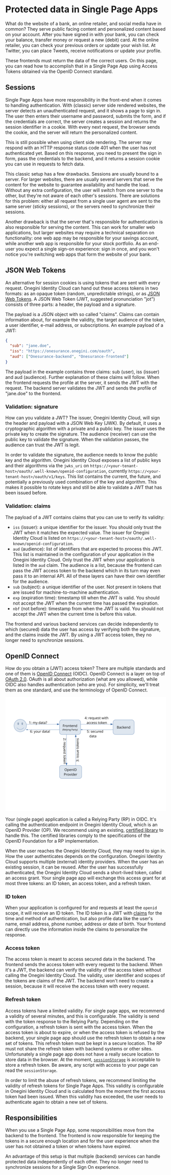 # Protected data in Single Page Apps

What do the website of a bank, an online retailer, and social media have in common? They serve public facing content and personalized content based on your account. After you have signed in with your bank, you can check your balance, transfer money or request a new (debit) card. At the online retailer, you can check your previous orders or update your wish list. At Twitter, you can place Tweets, receive notifications or update your profile.

These frontends must return the data of the correct users. On this page, you can read how to accomplish that in a Single Page App using Access Tokens obtained via the OpenID Connect standard.

## Sessions

Single Page Apps have more responsibility in the front-end when it comes to handling authentication. With (classic) server side rendered websites, the server detects an unauthenticated request, and it shows a page to sign in. The user then enters their username and password, submits the form, and if the credentials are correct, the server creates a session and returns the session identifier in a cookie. With every next request, the browser sends the cookie, and the server will return the personalized content.

This is still possible when using client side rendering. The server may respond with an HTTP response status code 401 when the user has not authenticated yet. Based on this response, you need to present the sign in form, pass the credentials to the backend, and it returns a session cookie you can use in requests to fetch data.

This classic setup has a few drawbacks. Sessions are usually bound to a server. For larger websites, there are usually several servers that serve the content for the website to guarantee availability and handle the load. Without any extra configuration, the user will switch from one server to the other, but they're not aware of each other's sessions. There are solutions for this problem: either all request from a single user agent are sent to the same server (sticky sessions), or the servers need to synchronize their sessions.  

Another drawback is that the server that's responsible for authentication is also responsible for serving the content. This can work for smaller web applications, but larger websites may require a technical separation on functionality: one web app may be responsible for your savings account, while another web app is responsible for your stock portfolio. As an end-user you expect a single sign-on experience: sign in once, and you won't notice you're switching web apps that form the website of your bank.

## JSON Web Tokens

An alternative for session cookies is using tokens that are sent with every request. Onegini Identity Cloud can hand out these access tokens in two formats: as an opaque token (random, unpredictable strings), or as [JSON Web Tokens](https://en.wikipedia.org/wiki/JSON_Web_Token). A JSON Web Token (JWT, suggested pronunciation "jot") consists of three parts: a header, the payload and a signature.

The payload is a JSON object with so called "claims". Claims can contain information about, for example the validity, the target audience of the token, a user identifier, e-mail address, or subscriptions. An example payload of a JWT:

```json
{
  "sub": "jane.doe",
  "iss": "https://onesurance.onegini.com/oauth",
  "aud": ["Onesurance-backend", "Onesurance-frontend"]
}
```

The payload in the example contains three claims: sub (user), iss (issuer) and aud (audience). Further explanation of these claims will follow. When the frontend requests the profile at the server, it sends the JWT with the request. The backend server validates the JWT and sends the profile of "jane.doe" to the frontend.

### Validation: signature

How can you validate a JWT? The issuer, Onegini Identity Cloud, will sign the header and payload with a JSON Web Key (JWK). By default, it uses a cryptographic algorithm with a private and a public key. The issuer uses the private key to create the signature. The audience (receiver) can use the public key to validate the signature. When the validation passes, the audience can trust the JWT is legit.

In order to validate the signature, the audience needs to know the public key and the algorithm. Onegini Identity Cloud exposes a list of public keys and their algorithms via the `jwks_uri` on `https://<your-tenant-host>/oauth/.well-known/openid-configuration`, currently `https://<your-tenant-host>/oauth/v1/keys`. This list contains the current, the future, and potentially a previously used combination of the key and algorithm. This makes it possible to rotate keys and still be able to validate a JWT that has been issued before. 

### Validation: claims

The payload of a JWT contains claims that you can use to verify its validity:

* `iss` (issuer): a unique identifier for the issuer. You should only trust the JWT when it matches the expected value. The issuer for Onegini Identity Cloud is listed on `https://<your-tenant-host>/oauth/.well-known/openid-configuration`.
* `aud` (audience): list of identifiers that are expected to process this JWT. This list is maintained in the configuration of your application in the Onegini Identity Cloud. Only trust the JWT when your application is listed in the `aud` claim. The audience is a list, because the frontend can pass the JWT access token to the backend which in its turn may even pass it to an internal API. All of these layers can have their own identifier for the audience.
* `sub` (subject): a unique identifier of the user. Not present in tokens that are issued for machine-to-machine authentication. 
* `exp` (expiration time): timestamp till when the JWT is valid. You should not accept the JWT when the current time has passed the expiration.
* `nbf` (not before): timestamp from when the JWT is valid. You should not accept the JWT when the current time is before this value.

The frontend and various backend services can decide independently to which (secured) data the user has access by verifying both the signature, and the claims inside the JWT. By using a JWT access token, they no longer need to synchronize sessions.

## OpenID Connect

How do you obtain a (JWT) access token? There are multiple standards and one of them is [OpenID Connect](https://openid.net/) (OIDC). OpenID Connect is a layer on top of [OAuth 2.0](https://oauth.net/). OAuth is all about authorization (what are you allowed), while OIDC also handles authentication (who are you). For simplicity, we'll treat them as one standard, and use the terminology of OpenID Connect.

![Flow chart of getting data with OpenID Connect](./img/oidc-schema.svg)

Your (single page) application is called a Relying Party (RP) in OIDC. It's calling the authentication endpoint in Onegini Identity Cloud, which is an OpenID Provider (OP). We recommend using an existing, [certified library](https://openid.net/certification/#RPs) to handle this. The certified libraries comply to the specifications of the OpenID Foundation for a RP implementation.

When the user reaches the Onegini Identity Cloud, they may need to sign in. How the user authenticates depends on the configuration. Onegini Identity Cloud supports multiple (external) identity providers. When the user has an existing session, it can be reused. After the user has successfully authenticated, the Onegini Identity Cloud sends a short-lived token, called an access grant. Your single page app will exchange this access grant for at most three tokens: an ID token, an access token, and a refresh token. 

### ID token

When your application is configured for and requests at least the `openid` scope, it will receive an ID token. The ID token is a JWT with [claims](https://openid.net/specs/openid-connect-core-1_0.html#Claims) for the time and method of authentication, but also profile data like the user's name, email address, phone number, address or date of birth. Your frontend can directly use the information inside the claims to personalize the response.

### Access token

The access token is meant to access secured data in the backend. The frontend sends the access token with every request to the backend. When it's a JWT, the backend can verify the validity of the access token without calling the Onegini Identity Cloud. The validity, user identifier and scopes of the tokens are claims of the JWT. The backend won't need to create a session, because it will receive the access token with every request.

### Refresh token

Access tokens have a limited validity. For single page apps, we recommend a validity of several minutes, and this is configurable. The validity is send with the token response to the Relying Party. Depending on the configuration, a refresh token is sent with the access token. When the access token is about to expire, or when the access token is refused by the backend, your single page app should use the refresh token to obtain a new set of tokens. This refresh token must be kept in a secure location. The RP must not share the refresh token with backend systems or other sites. Unfortunately a single page app does not have a really secure location to store data in the browser. At the moment, [`sessionStorage`](https://developer.mozilla.org/en/docs/Web/API/Window/sessionStorage) is acceptable to store a refresh token. Be aware, any script with access to your page can read the `sessionStorage`. 

In order to limit the abuse of refresh tokens, we recommend limiting the validity of refresh tokens for Single Page Apps. This validity is configurable in Onegini Identity Cloud and is calculated from the moment the first access token had been issued. When this validity has exceeded, the user needs to authenticate again to obtain a new set of tokens. 

## Responsibilities

When you use a Single Page App, some responsibilities move from the backend to the frontend. The frontend is now responsible for keeping the tokens in a secure enough location and for the user experience when the user has not obtained a token or when tokens have expired.

An advantage of this setup is that multiple (backend) services can handle protected data independently of each other. They no longer need to synchronize sessions for a Single Sign On experience.

